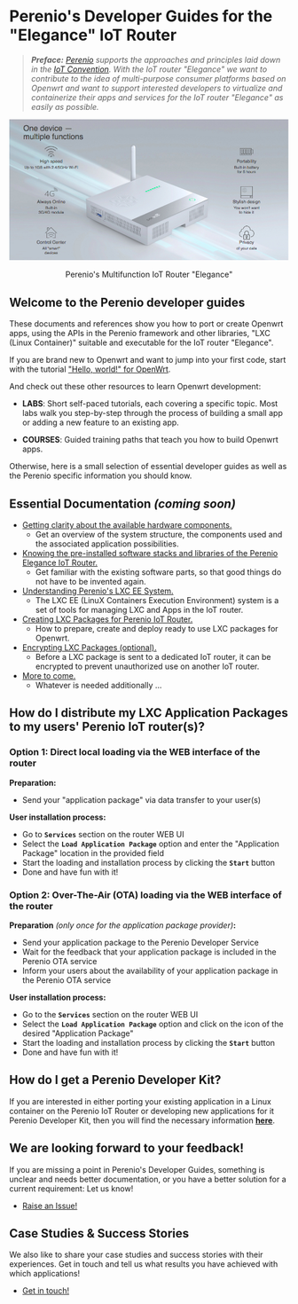 # Perenio's Developer Guides for the "Elegance" IoT Router

> ***Preface:** [Perenio](https://perenio.com/) supports the approaches and principles laid down in the [IoT Convention](https://iot-router.github.io/). With the IoT router "Elegance" we want to contribute to the idea of multi-purpose consumer platforms based on Openwrt and want to support interested developers to virtualize and containerize their apps and services for the IoT router "Elegance" as easily as possible.*

<div align="center">
<img src=/assets/elegance-iot-router.jpg >
<p>Perenio's Multifunction IoT Router "Elegance"</p>
</div>

## Welcome to the Perenio developer guides

These documents and references show you how to port or create Openwrt apps, using the APIs in the Perenio framework and other libraries, "LXC (Linux Container)" suitable and executable for the IoT router "Elegance".

If you are brand new to Openwrt and want to jump into your first code, start with the tutorial ["Hello, world!" for OpenWrt](https://openwrt.org/docs/guide-developer/helloworld/start).

And check out these other resources to learn Openwrt development:

- **LABS**: Short self-paced tutorials, each covering a specific topic. Most labs walk you step-by-step through the process of building a small app or adding a new feature to an existing app.

- **COURSES**: Guided training paths that teach you how to build Openwrt apps.

Otherwise, here is a small selection of essential developer guides as well as the Perenio specific information you should know.

## Essential Documentation *(coming soon)*

- [Getting clarity about the available hardware components.](/docs/)
  - Get an overview of the system structure, the components used and the associated application possibilities.
- [Knowing the pre-installed software stacks and libraries of the Perenio Elegance IoT Router.](/docs/)
  - Get familiar with the existing software parts, so that good things do not have to be invented again.
- [Understanding Perenio's LXC EE System.](/docs/)
  - The LXC EE (LinuX Containers Execution Environment) system is a set of tools for managing LXC and Apps in the IoT router.
- [Creating LXC Packages for Perenio IoT Router.](/docs/)
  - How to prepare, create and deploy ready to use LXC packages for Openwrt. 
- [Encrypting LXC Packages (optional).](/docs/)
  - Before a LXC package is sent to a dedicated IoT router, it can be encrypted to prevent unauthorized use on another IoT router.
- [More to come.](/docs/more-details-to-come.png)
  - Whatever is needed additionally ...

## How do I distribute my LXC Application Packages to my users' Perenio IoT router(s)?

### Option 1: Direct local loading via the WEB interface of the router

**Preparation:**
- Send your "application package" via data transfer to your user(s)

**User installation process:**
- Go to **`Services`** section on the router WEB UI
- Select the **`Load Application Package`** option and enter the "Application Package" location in the provided field
- Start the loading and installation process by clicking the  **`Start`** button
- Done and have fun with it!

### Option 2: Over-The-Air (OTA) loading via the WEB interface of the router

**Preparation** *(only once for the application package provider)***:**
- Send your application package to the Perenio Developer Service
- Wait for the feedback that your application package is included in the Perenio OTA service
- Inform your users about the availability of your application package in the Perenio OTA service

**User installation process:**
- Go to the **`Services`** section on the router WEB UI
- Select the **`Load Application Package`** option and click on the icon of the desired "Application Package"
- Start the loading and installation process by clicking the **`Start`** button
- Done and have fun with it!

## How do I get a Perenio Developer Kit?

If you are interested in either porting your existing application in a Linux container on the Perenio IoT Router or developing new applications for it Perenio Developer Kit, then you will find the necessary information **[here](/docs/)**.

## We are looking forward to your feedback!

If you are missing a point in Perenio's Developer Guides, something is unclear and needs better documentation, or you have a better solution for a current requirement: Let us know!

- [Raise an Issue!](https://github.com/iot-router/perenio.elegance/issues/new/choose)

## Case Studies & Success Stories

We also like to share your case studies and success stories with their experiences.
Get in touch and tell us what results you have achieved with which applications!

- [Get in touch!](https://github.com/iot-router/perenio.elegance/issues/new/choose)

